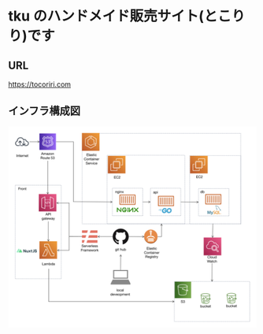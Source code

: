 # tku のハンドメイド販売サイト(とこりり)です

## URL

<https://tocoriri.com>

## インフラ構成図

![インフラ構成図](./infra/diagram.png)
